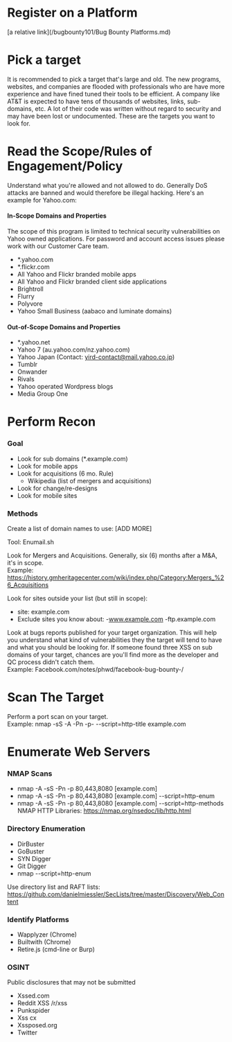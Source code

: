 # Register on a Platform
[a relative link](/bugbounty101/Bug Bounty Platforms.md)

# Pick a target
It is recommended to pick a target that's large and old. The new programs, websites, and companies are flooded with professionals who are have more experience and have fined tuned their tools to be efficient. A company like AT&T is expected to have tens of thousands of websites, links, sub-domains, etc. A lot of their code was written without regard to security and may have been lost or undocumented. These are the targets you want to look for. 

# Read the Scope/Rules of Engagement/Policy
Understand what you're allowed and not allowed to do. Generally DoS attacks are banned and would therefore be illegal hacking. Here's an example for Yahoo.com:

#### In-Scope Domains and Properties
The scope of this program is limited to technical security vulnerabilities on Yahoo owned applications. For password and account access issues please work with our Customer Care team. 
- *.yahoo.com
- *.flickr.com
- All Yahoo and Flickr branded mobile apps
- All Yahoo and Flickr branded client side applications
- Brightroll
- Flurry
- Polyvore
- Yahoo Small Business (aabaco and luminate domains)
#### Out-of-Scope Domains and Properties
- *.yahoo.net
- Yahoo 7 (au.yahoo.com/nz.yahoo.com)
- Yahoo Japan (Contact: yird-contact@mail.yahoo.co.jp)
- Tumblr
- Onwander
- Rivals
- Yahoo operated Wordpress blogs
- Media Group One

# Perform Recon

### Goal
- Look for sub domains (*.example.com)
- Look for mobile apps
- Look for acquisitions (6 mo. Rule)
  - Wikipedia (list of mergers and acquisitions)
- Look for change/re-designs
- Look for mobile sites

### Methods
Create a list of domain names to use: [ADD MORE]

Tool: Enumail.sh  <br />

Look for Mergers and Acquisitions. Generally, six (6) months after a M&A, it's in scope. <br />
Example: https://history.gmheritagecenter.com/wiki/index.php/Category:Mergers_%26_Acquisitions

Look for sites outside your list (but still in scope): <br />
- site: example.com
- Exclude sites you know about: -www.example.com -ftp.example.com

Look at bugs reports published for your target organization. This will help you understand what kind of vulnerabilities they the target will tend to have and what you should be looking for. If someone found three XSS on sub domains of your target, chances are you'll find more as the developer and QC process didn't catch them. <br />
Example: Facebook.com/notes/phwd/facebook-bug-bounty-/


# Scan The Target
Perform a port scan on your target. <br />
Example: nmap -sS -A -Pn -p- --script=http-title example.com

# Enumerate Web Servers
### NMAP Scans
- nmap -A -sS -Pn -p 80,443,8080 [example.com]
- nmap -A -sS -Pn -p 80,443,8080 [example.com] --script=http-enum
- nmap -A -sS -Pn -p 80,443,8080 [example.com] --script=http-methods
NMAP HTTP Libraries: https://nmap.org/nsedoc/lib/http.html

### Directory Enumeration
- DirBuster
- GoBuster
- SYN Digger
- Git Digger
- nmap --script=http-enum

Use directory list and RAFT lists: https://github.com/danielmiessler/SecLists/tree/master/Discovery/Web_Content

### Identify Platforms
- Wapplyzer (Chrome)
- Builtwith (Chrome)
- Retire.js (cmd-line or Burp)

### OSINT
Public disclosures that may not be submitted
- Xssed.com
- Reddit XSS /r/xss
- Punkspider
- Xss cx
- Xssposed.org
- Twitter
